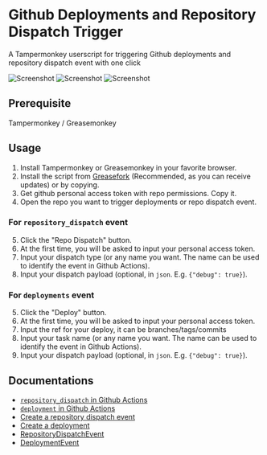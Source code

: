 Github Deployments and Repository Dispatch Trigger
============================================================================

A Tampermonkey userscript for triggering Github deployments and repository dispatch event with one click

![Screenshot](https://raw.githubusercontent.com/tete1030/github-repo-dispatcher/master/imgs/btn.png)
![Screenshot](https://raw.githubusercontent.com/tete1030/github-repo-dispatcher/master/imgs/type.png)
![Screenshot](https://raw.githubusercontent.com/tete1030/github-repo-dispatcher/master/imgs/payload.png)

## Prerequisite

Tampermonkey / Greasemonkey

## Usage

1. Install Tampermonkey or Greasemonkey in your favorite browser.
2. Install the script from [Greasefork](https://greasyfork.org/en/scripts/394032-github-repository-dispatch-trigger) (Recommended, as you can receive updates) or by copying.
3. Get github personal access token with repo permissions. Copy it.
4. Open the repo you want to trigger deployments or repo dispatch event.

### For `repository_dispatch` event
5. Click the "Repo Dispatch" button.
6. At the first time, you will be asked to input your personal access token.
7. Input your dispatch type (or any name you want. The name can be used to identify the event in Github Actions).
8. Input your dispatch payload (optional, in `json`. E.g. `{"debug": true}`).

### For `deployments` event
5. Click the "Deploy" button.
6. At the first time, you will be asked to input your personal access token.
7. Input the ref for your deploy, it can be branches/tags/commits
8. Input your task name (or any name you want. The name can be used to identify the event in Github Actions).
9. Input your dispatch payload (optional, in `json`. E.g. `{"debug": true}`).

## Documentations

* [`repository_dispatch` in Github Actions](https://help.github.com/en/actions/automating-your-workflow-with-github-actions/events-that-trigger-workflows#external-events-repository_dispatch)
* [`deployment` in Github Actions](https://help.github.com/en/actions/automating-your-workflow-with-github-actions/events-that-trigger-workflows#deployment-event-deployment)
* [Create a repository dispatch event](https://developer.github.com/v3/repos/#create-a-repository-dispatch-event)
* [Create a deployment](https://developer.github.com/v3/repos/deployments/#create-a-deployment)
* [RepositoryDispatchEvent](https://developer.github.com/v3/activity/events/types/#repositorydispatchevent)
* [DeploymentEvent](https://developer.github.com/v3/activity/events/types/#deploymentevent)
